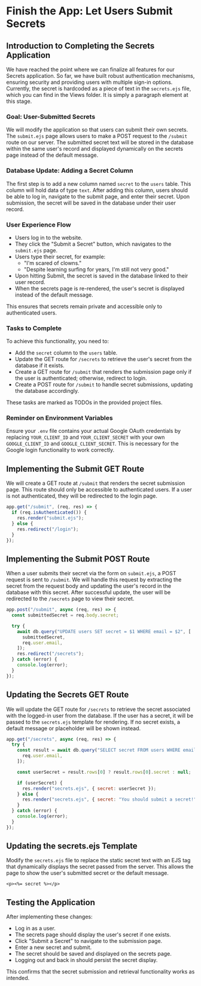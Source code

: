 # Finish the App: Let Users Submit Secrets

## Introduction to Completing the Secrets Application

We have reached the point where we can finalize all features for our Secrets application. So far, we have built robust authentication mechanisms, ensuring security and providing users with multiple sign-in options. Currently, the secret is hardcoded as a piece of text in the `secrets.ejs` file, which you can find in the Views folder. It is simply a paragraph element at this stage.

### Goal: User-Submitted Secrets

We will modify the application so that users can submit their own secrets. The `submit.ejs` page allows users to make a POST request to the `/submit` route on our server. The submitted secret text will be stored in the database within the same user's record and displayed dynamically on the secrets page instead of the default message.

### Database Update: Adding a Secret Column

The first step is to add a new column named `secret` to the `users` table. This column will hold data of type `text`. After adding this column, users should be able to log in, navigate to the submit page, and enter their secret. Upon submission, the secret will be saved in the database under their user record.

### User Experience Flow

- Users log in to the website.
- They click the "Submit a Secret" button, which navigates to the `submit.ejs` page.
- Users type their secret, for example:
  - "I'm scared of clowns."
  - "Despite learning surfing for years, I'm still not very good."
- Upon hitting Submit, the secret is saved in the database linked to their user record.
- When the secrets page is re-rendered, the user's secret is displayed instead of the default message.

This ensures that secrets remain private and accessible only to authenticated users.

### Tasks to Complete

To achieve this functionality, you need to:

- Add the `secret` column to the `users` table.
- Update the GET route for `/secrets` to retrieve the user's secret from the database if it exists.
- Create a GET route for `/submit` that renders the submission page only if the user is authenticated; otherwise, redirect to login.
- Create a POST route for `/submit` to handle secret submissions, updating the database accordingly.

These tasks are marked as TODOs in the provided project files.

### Reminder on Environment Variables

Ensure your `.env` file contains your actual Google OAuth credentials by replacing `YOUR_CLIENT_ID` and `YOUR_CLIENT_SECRET` with your own `GOOGLE_CLIENT_ID` and `GOOGLE_CLIENT_SECRET`. This is necessary for the Google login functionality to work correctly.

## Implementing the Submit GET Route

We will create a GET route at `/submit` that renders the secret submission page. This route should only be accessible to authenticated users. If a user is not authenticated, they will be redirected to the login page.

```js
app.get("/submit", (req, res) => {
  if (req.isAuthenticated()) {
    res.render("submit.ejs");
  } else {
    res.redirect("/login");
  }
});
```

## Implementing the Submit POST Route

When a user submits their secret via the form on `submit.ejs`, a POST request is sent to `/submit`. We will handle this request by extracting the secret from the request body and updating the user's record in the database with this secret. After successful update, the user will be redirected to the `/secrets` page to view their secret.

```js
app.post("/submit", async (req, res) => {
  const submittedSecret = req.body.secret;

  try {
    await db.query("UPDATE users SET secret = $1 WHERE email = $2", [
      submittedSecret,
      req.user.email,
    ]);
    res.redirect("/secrets");
  } catch (error) {
    console.log(error);
  }
});
```

## Updating the Secrets GET Route

We will update the GET route for `/secrets` to retrieve the secret associated with the logged-in user from the database. If the user has a secret, it will be passed to the `secrets.ejs` template for rendering. If no secret exists, a default message or placeholder will be shown instead.

```js
app.get("/secrets", async (req, res) => {
  try {
    const result = await db.query("SELECT secret FROM users WHERE email = $1", [
      req.user.email,
    ]);

    const userSecret = result.rows[0] ? result.rows[0].secret : null;

    if (userSecret) {
      res.render("secrets.ejs", { secret: userSecret });
    } else {
      res.render("secrets.ejs", { secret: "You should submit a secret!" });
    }
  } catch (error) {
    console.log(error);
  }
});
```

## Updating the secrets.ejs Template

Modify the `secrets.ejs` file to replace the static secret text with an EJS tag that dynamically displays the secret passed from the server. This allows the page to show the user's submitted secret or the default message.

```ejs
<p><%= secret %></p>
```

## Testing the Application

After implementing these changes:

- Log in as a user.
- The secrets page should display the user's secret if one exists.
- Click "Submit a Secret" to navigate to the submission page.
- Enter a new secret and submit.
- The secret should be saved and displayed on the secrets page.
- Logging out and back in should persist the secret display.

This confirms that the secret submission and retrieval functionality works as intended.
